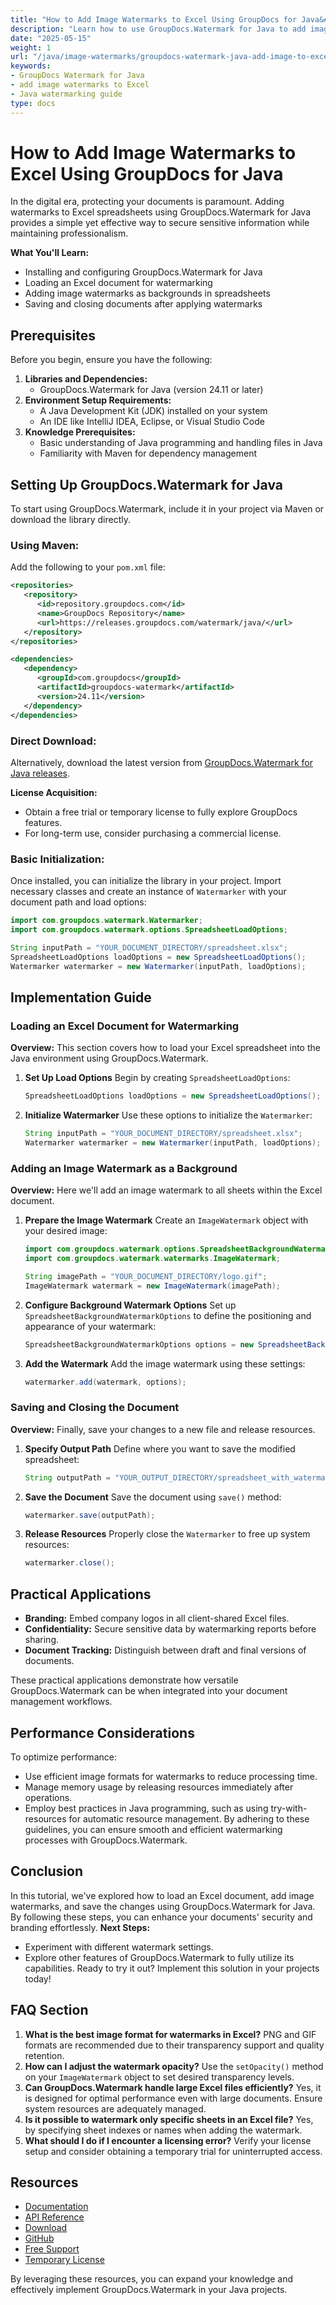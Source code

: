 ```yaml
---
title: "How to Add Image Watermarks to Excel Using GroupDocs for Java&#58; A Comprehensive Guide"
description: "Learn how to use GroupDocs.Watermark for Java to add image watermarks to Excel files, enhancing security and branding with ease."
date: "2025-05-15"
weight: 1
url: "/java/image-watermarks/groupdocs-watermark-java-add-image-to-excel/"
keywords:
- GroupDocs Watermark for Java
- add image watermarks to Excel
- Java watermarking guide
type: docs
---
```

# How to Add Image Watermarks to Excel Using GroupDocs for Java

In the digital era, protecting your documents is paramount. Adding watermarks to Excel spreadsheets using GroupDocs.Watermark for Java provides a simple yet effective way to secure sensitive information while maintaining professionalism.

**What You'll Learn:**
- Installing and configuring GroupDocs.Watermark for Java
- Loading an Excel document for watermarking
- Adding image watermarks as backgrounds in spreadsheets
- Saving and closing documents after applying watermarks

## Prerequisites

Before you begin, ensure you have the following:

1. **Libraries and Dependencies:**
   - GroupDocs.Watermark for Java (version 24.11 or later)
2. **Environment Setup Requirements:**
   - A Java Development Kit (JDK) installed on your system
   - An IDE like IntelliJ IDEA, Eclipse, or Visual Studio Code
3. **Knowledge Prerequisites:**
   - Basic understanding of Java programming and handling files in Java
   - Familiarity with Maven for dependency management

## Setting Up GroupDocs.Watermark for Java

To start using GroupDocs.Watermark, include it in your project via Maven or download the library directly.

### Using Maven:

Add the following to your `pom.xml` file:
```xml
<repositories>
   <repository>
      <id>repository.groupdocs.com</id>
      <name>GroupDocs Repository</name>
      <url>https://releases.groupdocs.com/watermark/java/</url>
   </repository>
</repositories>

<dependencies>
   <dependency>
      <groupId>com.groupdocs</groupId>
      <artifactId>groupdocs-watermark</artifactId>
      <version>24.11</version>
   </dependency>
</dependencies>
```
### Direct Download:
Alternatively, download the latest version from [GroupDocs.Watermark for Java releases](https://releases.groupdocs.com/watermark/java/).

**License Acquisition:**
- Obtain a free trial or temporary license to fully explore GroupDocs features.
- For long-term use, consider purchasing a commercial license.

### Basic Initialization:
Once installed, you can initialize the library in your project. Import necessary classes and create an instance of `Watermarker` with your document path and load options:
```java
import com.groupdocs.watermark.Watermarker;
import com.groupdocs.watermark.options.SpreadsheetLoadOptions;

String inputPath = "YOUR_DOCUMENT_DIRECTORY/spreadsheet.xlsx";
SpreadsheetLoadOptions loadOptions = new SpreadsheetLoadOptions();
Watermarker watermarker = new Watermarker(inputPath, loadOptions);
```
## Implementation Guide

### Loading an Excel Document for Watermarking

**Overview:**
This section covers how to load your Excel spreadsheet into the Java environment using GroupDocs.Watermark.
1. **Set Up Load Options**
   Begin by creating `SpreadsheetLoadOptions`:
   ```java
   SpreadsheetLoadOptions loadOptions = new SpreadsheetLoadOptions();
   ```
2. **Initialize Watermarker**
   Use these options to initialize the `Watermarker`:
   ```java
   String inputPath = "YOUR_DOCUMENT_DIRECTORY/spreadsheet.xlsx";
   Watermarker watermarker = new Watermarker(inputPath, loadOptions);
   ```
### Adding an Image Watermark as a Background

**Overview:**
Here we'll add an image watermark to all sheets within the Excel document.
1. **Prepare the Image Watermark**
   Create an `ImageWatermark` object with your desired image:
   ```java
   import com.groupdocs.watermark.options.SpreadsheetBackgroundWatermarkOptions;
   import com.groupdocs.watermark.watermarks.ImageWatermark;

   String imagePath = "YOUR_DOCUMENT_DIRECTORY/logo.gif";
   ImageWatermark watermark = new ImageWatermark(imagePath);
   ```
2. **Configure Background Watermark Options**
   Set up `SpreadsheetBackgroundWatermarkOptions` to define the positioning and appearance of your watermark:
   ```java
   SpreadsheetBackgroundWatermarkOptions options = new SpreadsheetBackgroundWatermarkOptions();
   ```
3. **Add the Watermark**
   Add the image watermark using these settings:
   ```java
   watermarker.add(watermark, options);
   ```
### Saving and Closing the Document

**Overview:**
Finally, save your changes to a new file and release resources.
1. **Specify Output Path**
   Define where you want to save the modified spreadsheet:
   ```java
   String outputPath = "YOUR_OUTPUT_DIRECTORY/spreadsheet_with_watermark.xlsx";
   ```
2. **Save the Document**
   Save the document using `save()` method:
   ```java
   watermarker.save(outputPath);
   ```
3. **Release Resources**
   Properly close the `Watermarker` to free up system resources:
   ```java
   watermarker.close();
   ```
## Practical Applications

- **Branding:** Embed company logos in all client-shared Excel files.
- **Confidentiality:** Secure sensitive data by watermarking reports before sharing.
- **Document Tracking:** Distinguish between draft and final versions of documents.

These practical applications demonstrate how versatile GroupDocs.Watermark can be when integrated into your document management workflows.
## Performance Considerations

To optimize performance:
- Use efficient image formats for watermarks to reduce processing time.
- Manage memory usage by releasing resources immediately after operations.
- Employ best practices in Java programming, such as using try-with-resources for automatic resource management.
By adhering to these guidelines, you can ensure smooth and efficient watermarking processes with GroupDocs.Watermark.
## Conclusion

In this tutorial, we've explored how to load an Excel document, add image watermarks, and save the changes using GroupDocs.Watermark for Java. By following these steps, you can enhance your documents' security and branding effortlessly. 
**Next Steps:**
- Experiment with different watermark settings.
- Explore other features of GroupDocs.Watermark to fully utilize its capabilities.
Ready to try it out? Implement this solution in your projects today!
## FAQ Section
1. **What is the best image format for watermarks in Excel?**
   PNG and GIF formats are recommended due to their transparency support and quality retention.
2. **How can I adjust the watermark opacity?**
   Use the `setOpacity()` method on your `ImageWatermark` object to set desired transparency levels.
3. **Can GroupDocs.Watermark handle large Excel files efficiently?**
   Yes, it is designed for optimal performance even with large documents. Ensure system resources are adequately managed.
4. **Is it possible to watermark only specific sheets in an Excel file?**
   Yes, by specifying sheet indexes or names when adding the watermark.
5. **What should I do if I encounter a licensing error?**
   Verify your license setup and consider obtaining a temporary trial for uninterrupted access.
## Resources
- [Documentation](https://docs.groupdocs.com/watermark/java/)
- [API Reference](https://reference.groupdocs.com/watermark/java)
- [Download](https://releases.groupdocs.com/watermark/java/)
- [GitHub](https://github.com/groupdocs-watermark/GroupDocs.Watermark-for-Java)
- [Free Support](https://forum.groupdocs.com/c/watermark/10)
- [Temporary License](https://purchase.groupdocs.com/temporary-license/) 

By leveraging these resources, you can expand your knowledge and effectively implement GroupDocs.Watermark in your Java projects.

